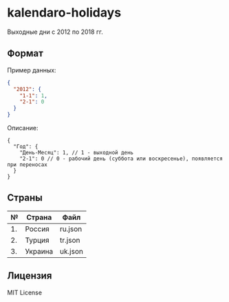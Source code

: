 # kalendaro-holidays
Выходные дни с 2012 по 2018 гг.

## Формат

Пример данных:
```json
{
  "2012": {
    "1-1": 1,
    "2-1": 0
  }
}
```

Описание:
```
{
  "Год": {
    "День-Месяц": 1, // 1 - выходной день
    "2-1": 0 // 0 - рабочий день (суббота или воскресенье), появляется при переносах
  }
}
```

## Страны
|№|Страна| Файл|
|-|------|-----|
|1.|Россия|ru.json|
|2.|Турция|tr.json|
|3.|Украина|uk.json|

## Лицензия
MIT License
